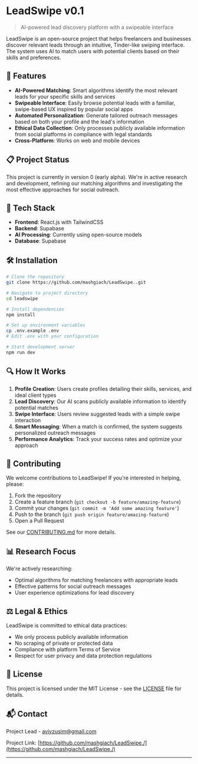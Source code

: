 # LeadSwipe v0.1

> AI-powered lead discovery platform with a swipeable interface

LeadSwipe is an open-source project that helps freelancers and businesses discover relevant leads through an intuitive, Tinder-like swiping interface. The system uses AI to match users with potential clients based on their skills and preferences.

## 🚀 Features

- **AI-Powered Matching**: Smart algorithms identify the most relevant leads for your specific skills and services
- **Swipeable Interface**: Easily browse potential leads with a familiar, swipe-based UX inspired by popular social apps
- **Automated Personalization**: Generate tailored outreach messages based on both your profile and the lead's information
- **Ethical Data Collection**: Only processes publicly available information from social platforms in compliance with legal standards
- **Cross-Platform**: Works on web and mobile devices

## 📋 Project Status

This project is currently in version 0 (early alpha). We're in active research and development, refining our matching algorithms and investigating the most effective approaches for social outreach.

## 🔧 Tech Stack

- **Frontend**: React.js with TailwindCSS
- **Backend**: Supabase
- **AI Processing**: Currently using open-source models
- **Database**: Supabase

## 🛠️ Installation

```bash
# Clone the repository
git clone https://github.com/mashgiach/LeadSwipe..git

# Navigate to project directory
cd leadswipe

# Install dependencies
npm install

# Set up environment variables
cp .env.example .env
# Edit .env with your configuration

# Start development server
npm run dev
```

## 🔍 How It Works

1. **Profile Creation**: Users create profiles detailing their skills, services, and ideal client types
2. **Lead Discovery**: Our AI scans publicly available information to identify potential matches
3. **Swipe Interface**: Users review suggested leads with a simple swipe interaction
4. **Smart Messaging**: When a match is confirmed, the system suggests personalized outreach messages
5. **Performance Analytics**: Track your success rates and optimize your approach

## 🤝 Contributing

We welcome contributions to LeadSwipe! If you're interested in helping, please:

1. Fork the repository
2. Create a feature branch (`git checkout -b feature/amazing-feature`)
3. Commit your changes (`git commit -m 'Add some amazing feature'`)
4. Push to the branch (`git push origin feature/amazing-feature`)
5. Open a Pull Request

See our [CONTRIBUTING.md](CONTRIBUTING.md) for more details.

## 📊 Research Focus

We're actively researching:
- Optimal algorithms for matching freelancers with appropriate leads
- Effective patterns for social outreach messages
- User experience optimizations for lead discovery

## ⚖️ Legal & Ethics

LeadSwipe is committed to ethical data practices:
- We only process publicly available information
- No scraping of private or protected data
- Compliance with platform Terms of Service
- Respect for user privacy and data protection regulations

## 📜 License

This project is licensed under the MIT License - see the [LICENSE](LICENSE) file for details.

## 📬 Contact

Project Lead - [avivzusim@gmail.com](mailto:avivzusim@gmail.com)

Project Link: [https://github.com/mashgiach/LeadSwipe./](https://github.com/mashgiach/LeadSwipe./)

---
